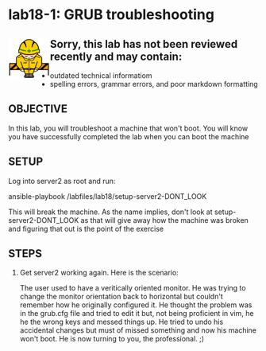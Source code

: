 # lab18-1: GRUB troubleshooting
## <img align="left" src="../images/ConstructionSign.png">Sorry, this lab has not been reviewed recently and may contain:
  - outdated technical informatiom
  - spelling errors, grammar errors, and poor markdown formatting

## OBJECTIVE

In this lab, you will troubleshoot a machine that won't boot.  You will
know you have successfully completed the lab when you can boot the machine

## SETUP

Log into server2 as root and run:

  ansible-playbook /labfiles/lab18/setup-server2-DONT_LOOK

This will break the machine.  As the name implies, don't look at
setup-server2-DONT_LOOK as that will give away how the machine was
broken and figuring that out is the point of the exercise

## STEPS

1. Get server2 working again.  Here is the scenario:

   The user used to have a veritically oriented monitor.  He was trying to
   change the monitor orientation back to horizontal but couldn't remember
   how he originally configured it.  He thought the problem was in the
   grub.cfg file and tried to edit it but, not being proficient in vim, he
   he the wrong keys and messed things up.  He tried to undo his accidental
   changes but must of missed something and now his machine won't boot.  He
   is now turning to you, the professional.  ;)
